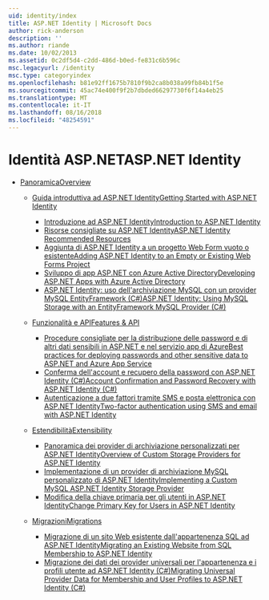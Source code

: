 ```yaml
---
uid: identity/index
title: ASP.NET Identity | Microsoft Docs
author: rick-anderson
description: ''
ms.author: riande
ms.date: 10/02/2013
ms.assetid: 0c2df5d4-c2dd-486d-b0ed-fe831c6b596c
msc.legacyurl: /identity
msc.type: categoryindex
ms.openlocfilehash: b81e92ff1675b7810f9b2ca8b038a99fb84b1f5e
ms.sourcegitcommit: 45ac74e400f9f2b7dbded66297730f6f14a4eb25
ms.translationtype: MT
ms.contentlocale: it-IT
ms.lasthandoff: 08/16/2018
ms.locfileid: "48254591"
---
```

<a name="aspnet-identity"></a><span data-ttu-id="9005a-102">Identità ASP.NET</span><span class="sxs-lookup"><span data-stu-id="9005a-102">ASP.NET Identity</span></span>
====================
- [<span data-ttu-id="9005a-103">Panoramica</span><span class="sxs-lookup"><span data-stu-id="9005a-103">Overview</span></span>](overview/index.md)

    - [<span data-ttu-id="9005a-104">Guida introduttiva ad ASP.NET Identity</span><span class="sxs-lookup"><span data-stu-id="9005a-104">Getting Started with ASP.NET Identity</span></span>](overview/getting-started/index.md)

        - [<span data-ttu-id="9005a-105">Introduzione ad ASP.NET Identity</span><span class="sxs-lookup"><span data-stu-id="9005a-105">Introduction to ASP.NET Identity</span></span>](overview/getting-started/introduction-to-aspnet-identity.md)
        - [<span data-ttu-id="9005a-106">Risorse consigliate su ASP.NET Identity</span><span class="sxs-lookup"><span data-stu-id="9005a-106">ASP.NET Identity Recommended Resources</span></span>](overview/getting-started/aspnet-identity-recommended-resources.md)
        - [<span data-ttu-id="9005a-107">Aggiunta di ASP.NET Identity a un progetto Web Form vuoto o esistente</span><span class="sxs-lookup"><span data-stu-id="9005a-107">Adding ASP.NET Identity to an Empty or Existing Web Forms Project</span></span>](overview/getting-started/adding-aspnet-identity-to-an-empty-or-existing-web-forms-project.md)
        - [<span data-ttu-id="9005a-108">Sviluppo di app ASP.NET con Azure Active Directory</span><span class="sxs-lookup"><span data-stu-id="9005a-108">Developing ASP.NET Apps with Azure Active Directory</span></span>](overview/getting-started/developing-aspnet-apps-with-windows-azure-active-directory.md)
        - [<span data-ttu-id="9005a-109">ASP.NET Identity: uso dell'archiviazione MySQL con un provider MySQL EntityFramework (C#)</span><span class="sxs-lookup"><span data-stu-id="9005a-109">ASP.NET Identity: Using MySQL Storage with an EntityFramework MySQL Provider (C#)</span></span>](overview/getting-started/aspnet-identity-using-mysql-storage-with-an-entityframework-mysql-provider.md)
    - [<span data-ttu-id="9005a-110">Funzionalità e API</span><span class="sxs-lookup"><span data-stu-id="9005a-110">Features & API</span></span>](overview/features-api/index.md)

        - [<span data-ttu-id="9005a-111">Procedure consigliate per la distribuzione delle password e di altri dati sensibili in ASP.NET e nel servizio app di Azure</span><span class="sxs-lookup"><span data-stu-id="9005a-111">Best practices for deploying passwords and other sensitive data to ASP.NET and Azure App Service</span></span>](overview/features-api/best-practices-for-deploying-passwords-and-other-sensitive-data-to-aspnet-and-azure.md)
        - [<span data-ttu-id="9005a-112">Conferma dell'account e recupero della password con ASP.NET Identity (C#)</span><span class="sxs-lookup"><span data-stu-id="9005a-112">Account Confirmation and Password Recovery with ASP.NET Identity (C#)</span></span>](overview/features-api/account-confirmation-and-password-recovery-with-aspnet-identity.md)
        - [<span data-ttu-id="9005a-113">Autenticazione a due fattori tramite SMS e posta elettronica con ASP.NET Identity</span><span class="sxs-lookup"><span data-stu-id="9005a-113">Two-factor authentication using SMS and email with ASP.NET Identity</span></span>](overview/features-api/two-factor-authentication-using-sms-and-email-with-aspnet-identity.md)
    - [<span data-ttu-id="9005a-114">Estendibilità</span><span class="sxs-lookup"><span data-stu-id="9005a-114">Extensibility</span></span>](overview/extensibility/index.md)

        - [<span data-ttu-id="9005a-115">Panoramica dei provider di archiviazione personalizzati per ASP.NET Identity</span><span class="sxs-lookup"><span data-stu-id="9005a-115">Overview of Custom Storage Providers for ASP.NET Identity</span></span>](overview/extensibility/overview-of-custom-storage-providers-for-aspnet-identity.md)
        - [<span data-ttu-id="9005a-116">Implementazione di un provider di archiviazione MySQL personalizzato di ASP.NET Identity</span><span class="sxs-lookup"><span data-stu-id="9005a-116">Implementing a Custom MySQL ASP.NET Identity Storage Provider</span></span>](overview/extensibility/implementing-a-custom-mysql-aspnet-identity-storage-provider.md)
        - [<span data-ttu-id="9005a-117">Modifica della chiave primaria per gli utenti in ASP.NET Identity</span><span class="sxs-lookup"><span data-stu-id="9005a-117">Change Primary Key for Users in ASP.NET Identity</span></span>](overview/extensibility/change-primary-key-for-users-in-aspnet-identity.md)
    - [<span data-ttu-id="9005a-118">Migrazioni</span><span class="sxs-lookup"><span data-stu-id="9005a-118">Migrations</span></span>](overview/migrations/index.md)

        - [<span data-ttu-id="9005a-119">Migrazione di un sito Web esistente dall'appartenenza SQL ad ASP.NET Identity</span><span class="sxs-lookup"><span data-stu-id="9005a-119">Migrating an Existing Website from SQL Membership to ASP.NET Identity</span></span>](overview/migrations/migrating-an-existing-website-from-sql-membership-to-aspnet-identity.md)
        - [<span data-ttu-id="9005a-120">Migrazione dei dati dei provider universali per l'appartenenza e i profili utente ad ASP.NET Identity (C#)</span><span class="sxs-lookup"><span data-stu-id="9005a-120">Migrating Universal Provider Data for Membership and User Profiles to ASP.NET Identity (C#)</span></span>](overview/migrations/migrating-universal-provider-data-for-membership-and-user-profiles-to-aspnet-identity.md)

